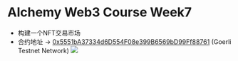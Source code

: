 # Alchemy Web3 Course Week7
- 构建一个NFT交易市场
- 合约地址 -> [0x5551bA37334d6D554F08e399B6569bD99Ff88761](https://goerli.etherscan.io/address/0x5551bA37334d6D554F08e399B6569bD99Ff88761) (Goerli Testnet Network)
![](./packages/demo.jpg)